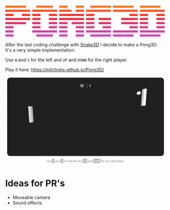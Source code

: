 <p align="center">
  <img src="https://github.com/Milchreis/Pong3D/raw/master/logo.png" />
</p>


After the last coding challenge with [Snake3D](https://milchreis.github.io/Snake3D/) I decide to make a Pong3D. 
It's a very simple implementation.

Use `W` and `S` for the left and `UP` and `DOWN` for the right player.

Play it here: https://milchreis.github.io/Pong3D/

<p align="center">
  <img src="https://github.com/Milchreis/Pong3D/raw/master/screencast.gif" />
</p>

# Ideas for PR's
* Moveable camera
* Sound effects
